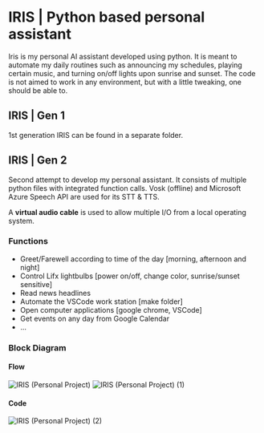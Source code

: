 # IRIS | Python based personal assistant

Iris is my personal AI assistant developed using python. It is meant to automate my daily routines such as announcing my schedules, playing certain music, and turning on/off lights upon sunrise and sunset. The code is not aimed to work in any environment, but with a little tweaking, one should be able to. 

## IRIS | Gen 1

1st generation IRIS can be found in a separate folder.

## IRIS | Gen 2

Second attempt to develop my personal assistant. It consists of multiple python files with integrated function calls. Vosk (offline) and Microsoft Azure Speech API are used for its STT & TTS.

A **virtual audio cable** is used to allow multiple I/O from a local operating system. 


### Functions
- Greet/Farewell according to time of the day [morning, afternoon and night]
- Control Lifx lightbulbs [power on/off, change color, sunrise/sunset sensitive]
- Read news headlines
- Automate the VSCode work station [make folder]
- Open computer applications [google chrome, VSCode] 
- Get events on any day from Google Calendar
- ...

### Block Diagram

#### Flow
![IRIS (Personal Project)](https://user-images.githubusercontent.com/63937643/170426388-b90150c9-7b3f-4945-a45b-4b611d9af595.jpg)
![IRIS (Personal Project) (1)](https://user-images.githubusercontent.com/63937643/170426385-3dc55db4-cef0-4fb8-bc4c-7015a769b7aa.jpg)

#### Code
![IRIS (Personal Project) (2)](https://user-images.githubusercontent.com/63937643/170426391-a47728b4-8bfd-43af-a7ea-ce6f4d9b3bf7.jpg)


